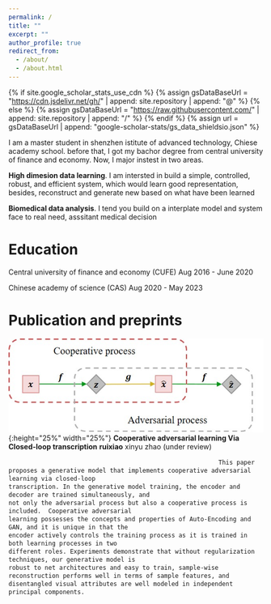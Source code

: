 ```yaml
---
permalink: /
title: ""
excerpt: ""
author_profile: true
redirect_from: 
  - /about/
  - /about.html
---
```


{% if site.google_scholar_stats_use_cdn %}
{% assign gsDataBaseUrl = "https://cdn.jsdelivr.net/gh/" | append: site.repository | append: "@" %}
{% else %}
{% assign gsDataBaseUrl = "https://raw.githubusercontent.com/" | append: site.repository | append: "/" %}
{% endif %}
{% assign url = gsDataBaseUrl | append: "google-scholar-stats/gs_data_shieldsio.json" %}

<span class='anchor' id='about-me'></span>

I am a master student in shenzhen istitute of advanced technology, Chiese academy school. before that, I got my bachor degree from central university of finance and economy. 
Now, I major instest in two areas.

**High dimesion data learning**. I am intersted in build a simple, controlled, robust, and efficient system, which would learn good representation, besides, reconstruct and generate new based on what have been learned

**Biomedical data analysis**. I tend you build on a interplate model and system face to real need, asssitant medical decision




# Education
Central university of finance and economy (CUFE) Aug 2016 - June 2020


Chinese academy of science (CAS) Aug 2020 - May 2023 


# Publication and preprints
![avatar](../images/coa.jpg){:height="25%" width="25%"}      **Cooperative adversarial learning Via Closed-loop transcription** **ruixiao** xinyu zhao (under review)

                                                              This paper proposes a generative model that implements cooperative adversarial learning via closed-loop                                                                 transcription. In the generative model training, the encoder and decoder are trained simultaneously, and                                                                 not only the adversarial process but also a cooperative process is included.  Cooperative adversarial                                                                   learning possesses the concepts and properties of Auto-Encoding and GAN, and it is unique in that the                                                                   encoder actively controls the training process as it is trained in both learning processes in two                                                                       different roles. Experiments demonstrate that without regularization techniques, our generative model is                                                                 robust to net architectures and easy to train, sample-wise reconstruction performs well in terms of sample features, and disentangled visual attributes are well modeled in independent principal components.

